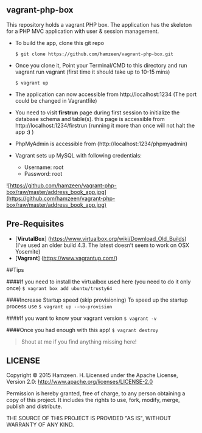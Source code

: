 ## vagrant-php-box ##

This repository holds a vagrant PHP box. The application has the skeleton for a
PHP MVC application with user & session management.

* To build the app, clone this git repo

    ```$ git clone https://github.com/hamzeen/vagrant-php-box.git```

* Once you clone it, Point your Terminal/CMD to this directory and run vagrant run vagrant (first time it should take up to 10-15 mins)

    ```$ vagrant up```

* The application can now accessible from http://localhost:1234 (The port could be changed in Vagrantfile)

* You need to visit **firstrun** page during first session to initialize the database schema and table(s). this
page is accessible from http://localhost:1234/firstrun (running it more than once will not halt the app **:)** )

* PhpMyAdmin is accessible from (http://localhost:1234/phpmyadmin)

* Vagrant sets up MySQL with following credentials:

    * Username: root
    * Password: root


![https://github.com/hamzeen/vagrant-php-box/raw/master/address_book_app.jpg](https://github.com/hamzeen/vagrant-php-box/raw/master/address_book_app.jpg)


## Pre-Requisites ##
*   [**VirutalBox**] (https://www.virtualbox.org/wiki/Download_Old_Builds) (I've used an older build 4.3.
The latest doesn’t seem to work on OSX Yosemite)
*   [**Vagrant**] (https://www.vagrantup.com/)


##Tips

####If you need to install the virtualbox used here (you need to do it only once)
```$ vagrant box add ubuntu/trusty64```

####Increase Startup speed (skip provisioning)
To speed up the startup process use ```$ vagrant up --no-provision```

####If you want to know your vagrant version
```$ vagrant -v```

####Once you had enough with this app!
```$ vagrant destroy```

>Shout at me if you find anything missing here!

## LICENSE ##
Copyright © 2015 Hamzeen. H.
Licensed under the Apache License, Version 2.0: http://www.apache.org/licenses/LICENSE-2.0

Permission is hereby granted, free of charge, to any person
obtaining a copy of this project. It includes the rights to use,
fork, modify, merge, publish and distribute.

THE SOURCE OF THIS PROJECT IS PROVIDED "AS IS", WITHOUT WARRANTY OF ANY KIND.